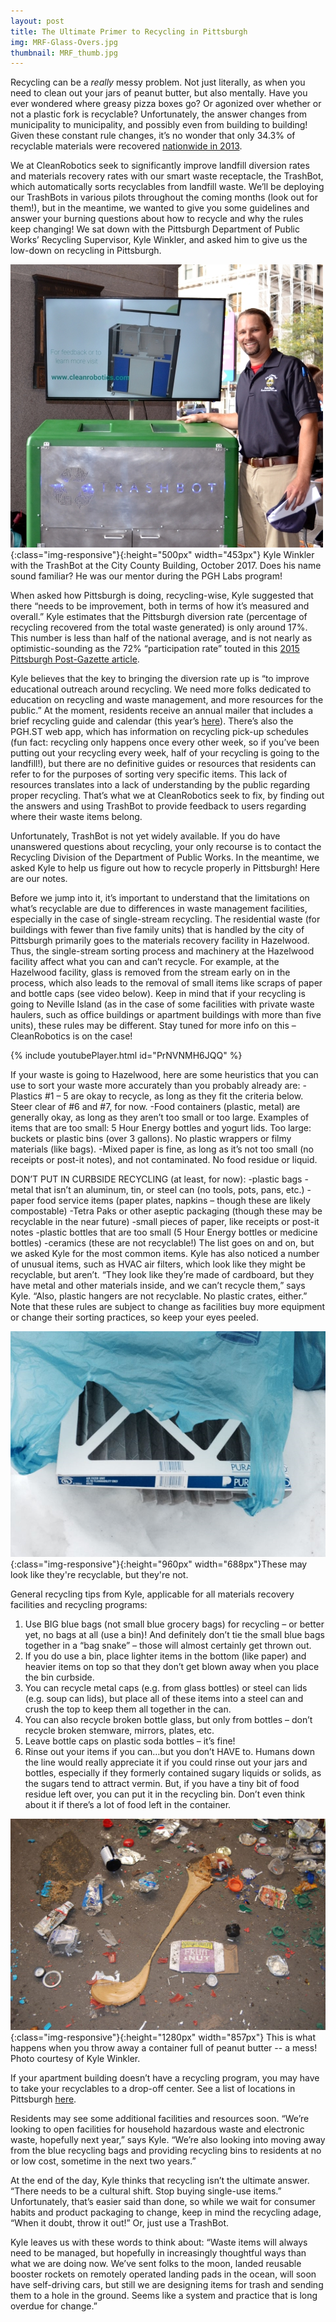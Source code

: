 ```yaml
---
layout: post
title: The Ultimate Primer to Recycling in Pittsburgh
img: MRF-Glass-Overs.jpg
thumbnail: MRF_thumb.jpg
---
```


Recycling can be a *really* messy problem. Not just literally, as when you need to clean out your jars of peanut butter, but also mentally. Have you ever wondered where greasy pizza boxes go? Or agonized over whether or not a plastic fork is recyclable? Unfortunately, the answer changes from municipality to municipality, and possibly even from building to building! Given these constant rule changes, it’s no wonder that only 34.3% of recyclable materials were recovered [nationwide in 2013](https://www.epa.gov/sites/production/files/2015-09/documents/2013_advncng_smm_fs.pdf).

We at CleanRobotics seek to significantly improve landfill diversion rates and materials recovery rates with our smart waste receptacle, the TrashBot, which automatically sorts recyclables from landfill waste. We’ll be deploying our TrashBots in various pilots throughout the coming months (look out for them!), but in the meantime, we wanted to give you some guidelines and answer your burning questions about how to recycle and why the rules keep changing! We sat down with the Pittsburgh Department of Public Works’ Recycling Supervisor, Kyle Winkler, and asked him to give us the low-down on recycling in Pittsburgh.


![Kyle Winkler](/img/posts/kyle_TBot_cropped_small.jpg){:class="img-responsive"}{:height="500px" width="453px"} Kyle Winkler with the TrashBot at the City County Building, October 2017. Does his name sound familiar? He was our mentor during the PGH Labs program!


When asked how Pittsburgh is doing, recycling-wise, Kyle suggested that there “needs to be improvement, both in terms of how it’s measured and overall.” Kyle estimates that the Pittsburgh diversion rate (percentage of recycling recovered from the total waste generated) is only around 17%. This number is less than half of the national average, and is not nearly as optimistic-sounding as the 72% “participation rate” touted in this [2015 Pittsburgh Post-Gazette article](http://www.post-gazette.com/local/city/2015/06/03/Recycling-of-solid-waste-continues-to-grow-in-city-but-still-short-of-goal/stories/201506030145). 

Kyle believes that the key to bringing the diversion rate up is “to improve educational outreach around recycling. We need more folks dedicated to education on recycling and waste management, and more resources for the public.” At the moment, residents receive an annual mailer that includes a brief recycling guide and calendar (this year’s [here](http://apps.pittsburghpa.gov/dpw/CoP_RecyclingNews.pdf)). There’s also the PGH.ST web app, which has information on recycling pick-up schedules (fun fact: recycling only happens once every other week, so if you’ve been putting out your recycling every week, half of your recycling is going to the landfill!), but there are no definitive guides or resources that residents can refer to for the purposes of sorting very specific items. This lack of resources translates into a lack of understanding by the public regarding proper recycling. That’s what we at CleanRobotics seek to fix, by finding out the answers and using TrashBot to provide feedback to users regarding where their waste items belong.

Unfortunately, TrashBot is not yet widely available. If you do have unanswered questions about recycling, your only recourse is to contact the Recycling Division of the Department of Public Works. In the meantime, we asked Kyle to help us figure out how to recycle properly in Pittsburgh! Here are our notes.

Before we jump into it, it’s important to understand that the limitations on what’s recyclable are due to differences in waste management facilities, especially in the case of single-stream recycling. The residential waste (for buildings with fewer than five family units) that is handled by the city of Pittsburgh primarily goes to the materials recovery facility in Hazelwood. Thus, the single-stream sorting process and machinery at the Hazelwood facility affect what you can and can’t recycle. For example, at the Hazelwood facility, glass is removed from the stream early on in the process, which also leads to the removal of small items like scraps of paper and bottle caps (see video below). Keep in mind that if your recycling is going to Neville Island (as in the case of some facilities with private waste haulers, such as office buildings or apartment buildings with more than five units), these rules may be different. Stay tuned for more info on this – CleanRobotics is on the case!


{% include youtubePlayer.html id="PrNVNMH6JQQ" %}


If your waste is going to Hazelwood, here are some heuristics that you can use to sort your waste more accurately than you probably already are:
-Plastics #1 – 5 are okay to recycle, as long as they fit the criteria below. Steer clear of #6 and #7, for now.
-Food containers (plastic, metal) are generally okay, as long as they aren’t too small or too large. Examples of items that are too small: 5 Hour Energy bottles and yogurt lids. Too large: buckets or plastic bins (over 3 gallons). No plastic wrappers or filmy materials (like bags).
-Mixed paper is fine, as long as it’s not too small (no receipts or post-it notes), and not contaminated. No food residue or liquid.

DON’T PUT IN CURBSIDE RECYCLING (at least, for now):
-plastic bags
-metal that isn’t an aluminum, tin, or steel can (no tools, pots, pans, etc.)
-paper food service items (paper plates, napkins – though these are likely compostable)
-Tetra Paks or other aseptic packaging (though these may be recyclable in the near future)
-small pieces of paper, like receipts or post-it notes
-plastic bottles that are too small (5 Hour Energy bottles or medicine bottles)
-ceramics (these are not recyclable!)
The list goes on and on, but we asked Kyle for the most common items. Kyle has also noticed a number of unusual items, such as HVAC air filters, which look like they might be recyclable, but aren’t. “They look like they’re made of cardboard, but they have metal and other materials inside, and we can’t recycle them,” says Kyle. “Also, plastic hangers are not recyclable. No plastic crates, either.” 
Note that these rules are subject to change as facilities buy more equipment or change their sorting practices, so keep your eyes peeled. 


![HVAV filter](/img/posts/HVACFilter_cropped.jpg){:class="img-responsive"}{:height="960px" width="688px"}These may look like they're recyclable, but they're not.


General recycling tips from Kyle, applicable for all materials recovery facilities and recycling programs:
1.	Use BIG blue bags (not small blue grocery bags) for recycling – or better yet, no bags at all (use a bin)! And definitely don’t tie the small blue bags together in a “bag snake” – those will almost certainly get thrown out.
2.	If you do use a bin, place lighter items in the bottom (like paper) and heavier items on top so that they don’t get blown away when you place the bin curbside.
3.	You can recycle metal caps (e.g. from glass bottles) or steel can lids (e.g. soup can lids), but place all of these items into a steel can and crush the top to keep them all together in the can.
4.	You can also recycle broken bottle glass, but only from bottles – don’t recycle broken stemware, mirrors, plates, etc.
5.	Leave bottle caps on plastic soda bottles – it’s fine! 
6.	Rinse out your items if you can…but you don’t HAVE to. Humans down the line would really appreciate it if you could rinse out your jars and bottles, especially if they formerly contained sugary liquids or solids, as the sugars tend to attract vermin. But, if you have a tiny bit of food residue left over, you can put it in the recycling bin. Don’t even think about it if there’s a lot of food left in the container.

![Peanut butter mess! Courtesy of Kyle Winkler](/img/posts/MRF-PeanutButter.jpg){:class="img-responsive"}{:height="1280px" width="857px"} This is what happens when you throw away a container full of peanut butter -- a mess! Photo courtesy of Kyle Winkler.

If your apartment building doesn’t have a recycling program, you may have to take your recyclables to a drop-off center. See a list of locations in Pittsburgh [here](http://apps.pittsburghpa.gov/dpw/CoP_RecyclingNews.pdf).

Residents may see some additional facilities and resources soon. “We’re looking to open facilities for household hazardous waste and electronic waste, hopefully next year,” says Kyle. “We’re also looking into moving away from the blue recycling bags and providing recycling bins to residents at no or low cost, sometime in the next two years.” 

At the end of the day, Kyle thinks that recycling isn’t the ultimate answer. “There needs to be a cultural shift. Stop buying single-use items.” Unfortunately, that’s easier said than done, so while we wait for consumer habits and product packaging to change, keep in mind the recycling adage, “When it doubt, throw it out!” Or, just use a TrashBot.

Kyle leaves us with these words to think about: “Waste items will always need to be managed, but hopefully in increasingly thoughtful ways than what we are doing now. We’ve sent folks to the moon, landed reusable booster rockets on remotely operated landing pads in the ocean, will soon have self-driving cars, but still we are designing items for trash and sending them to a hole in the ground. Seems like a system and practice that is long overdue for change.”
